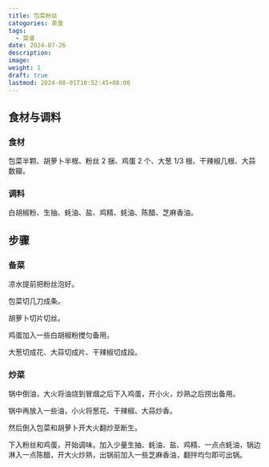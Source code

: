 ```yaml
---
title: 包菜粉丝
catogories: 美食
tags:
  - 菜谱
date: 2024-07-26
description: 
image: 
weight: 1
draft: true
lastmod: 2024-08-01T10:52:45+08:00
---
```

## 食材与调料

### 食材

包菜半颗、胡萝卜半根、粉丝 2 捆、鸡蛋 2 个、大葱 1/3 根、干辣椒几根、大蒜数瓣。

### 调料

白胡椒粉、生抽、蚝油、盐、鸡精、蚝油、陈醋、芝麻香油。

## 步骤

### 备菜

凉水提前把粉丝泡好。

包菜切几刀成条。

胡萝卜切片切丝。

鸡蛋加入一些白胡椒粉搅匀备用。

大葱切成花、大蒜切成片、干辣椒切成段。

### 炒菜

锅中倒油，大火将油烧到冒烟之后下入鸡蛋，开小火，炒熟之后捞出备用。

锅中再放入一些油，小火将葱花、干辣椒、大蒜炒香。

然后倒入包菜和胡萝卜开大火翻炒至断生。

下入粉丝和鸡蛋，开始调味。加入少量生抽、蚝油、盐、鸡精、一点点蚝油，锅边淋入一点陈醋，开大火炒熟，出锅前加入一些芝麻香油，翻拌均匀即可出锅。


